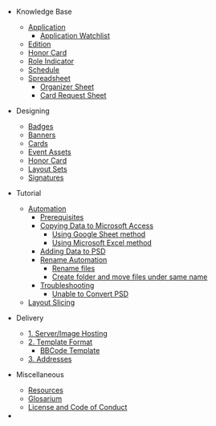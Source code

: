 * Knowledge Base <!-- /kb -->
  * [Application](kb/application.md)
    * [Application Watchlist](kb/application.md#Watchlist)
  * [Edition](kb/edition.md)
  * [Honor Card](kb/honor_card.md)
  * [Role Indicator](kb/role.md)
  * [Schedule](kb/schedule.md)
  * [Spreadsheet](kb/spreadsheet.md)
    * [Organizer Sheet](kb/spreadsheet.md#Organizer)
    * [Card Request Sheet](kb/spreadsheet.md#Card_request)

* Designing <!-- /gfx -->
  * [Badges](gfx/badges.md)
  * [Banners](gfx/banners.md)
  * [Cards](gfx/cards.md)
  * [Event Assets](gfx/event_assets.md)
  * [Honor Card](gfx/honor_card.md)
  * [Layout Sets](gfx/layouts.md)
  * [Signatures](gfx/signatures.md)

* Tutorial <!-- /tutorial -->
  * [Automation](tutorial/automation/readme.md)
    * [Prerequisites](tutorial/automation/prerequisites/readme.md)
    * [Copying Data to Microsoft Access](tutorial/automation/copy_data/readme.md)
      * [Using Google Sheet method](tutorial/automation/copy_data/google_sheet.md)
      * [Using Microsoft Excel method](tutorial/automation/copy_data/office_excel.md)
    * [Adding Data to PSD](tutorial/automation/data_input/readme.md)
    * [Rename Automation](tutorial/automation/rename/readme.md)
      * [Rename files](tutorial/automation/rename/file_rename/readme.md)
      * [Create folder and move files under same name](rename/create_folder/readme.md)
    * [Troubleshooting](tutorial/automation/troubleshooting/readme.md)
      * [Unable to Convert PSD](tutorial/automation/troubleshooting/photoshop/cant_export.md)
  * [Layout Slicing](tutorial/layout_slicing/readme.md)

* Delivery <!-- /delivery -->
  * [1. Server/Image Hosting](delivery/hosting.md)
  * [2. Template Format](delivery/template.md)
    * [BBCode Template](delivery/template.bbcode)
  * [3. Addresses](delivery/addresses.md)

* Miscellaneous <!-- / -->
  * [Resources](resources.md)
  * [Glosarium](glosarium.md)
  * [License and Code of Conduct](site-license.md)
* <div id="mb-footer"></div>